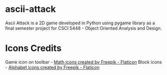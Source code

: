 # ascii-attack
Ascii Attack is a 2D game developed in Python using pygame library as a final semester project for CSCI 5448 - Object Oriented Analysis and Design.

# Icons Credits
Game icon on toolbar - <a href="https://www.flaticon.com/free-icons/math" title="math icons">Math icons created by Freepik - Flaticon</a>
Block icons - <a href="https://www.flaticon.com/free-icons/alphabet" title="alphabet icons">Alphabet icons created by Freepik - Flaticon</a>